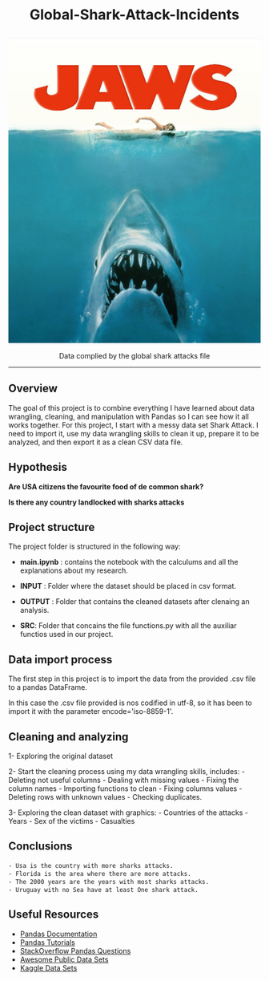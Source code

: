 # <p align="center"> Global-Shark-Attack-Incidents</p>


  <p align="center"> <img  src="https://github.com/Juliopdata/Global-Shark-Attack-Incidents/blob/master/SRC/JAWS-poster.jpg"></p>


<p align="center">Data complied by the global shark attacks file</p>


---

## Overview

The goal of this project is to combine everything I have learned about data wrangling, cleaning, and manipulation with Pandas so I can see how it all works together. For this project, I start with a messy data set Shark Attack. I need to import it, use my data wrangling skills to clean it up, prepare it to be analyzed, and then export it as a clean CSV data file.

## Hypothesis

**Are USA citizens the favourite food of de common shark?**

**Is there any country landlocked with sharks attacks**

## Project structure

The project folder is structured in the following way:

* __main.ipynb__ : contains the notebook with the calculums and all the explanations about my research.

* __INPUT__ : Folder where the dataset should be placed in csv format.

* __OUTPUT__ : Folder that contains the cleaned datasets after clenaing an analysis.

* __SRC__: Folder that concains the file functions.py with all the auxiliar functios used in our project.

## Data import process

The first step in this project is to import the data from the provided .csv file to a pandas DataFrame.

In this case the .csv file provided is nos codified in utf-8, so it has been to import it with the parameter encode='iso-8859-1'.

## Cleaning and analyzing

1- Exploring the original dataset

2- Start the cleaning process using my data wrangling skills, includes:
    - Deleting not useful columns
    - Dealing with missing values 
    - Fixing the column names 
    - Importing functions to clean
    - Fixing columns values
    - Deleting rows with unknown values
    - Checking duplicates.
    

3- Exploring the clean dataset with graphics:
    - Countries of the attacks
    - Years
    - Sex of the victims
    - Casualties




## Conclusions

    - Usa is the country with more sharks attacks.
    - Florida is the area where there are more attacks.
    - The 2000 years are the years with most sharks attacks.
    - Uruguay with no Sea have at least One shark attack.
    



## Useful Resources

* [Pandas Documentation](https://pandas.pydata.org/pandas-docs/stable/)
* [Pandas Tutorials](https://pandas.pydata.org/pandas-docs/stable/tutorials.html)
* [StackOverflow Pandas Questions](https://stackoverflow.com/questions/tagged/pandas)
* [Awesome Public Data Sets](https://github.com/awesomedata/awesome-public-datasets)
* [Kaggle Data Sets](https://www.kaggle.com/datasets)



